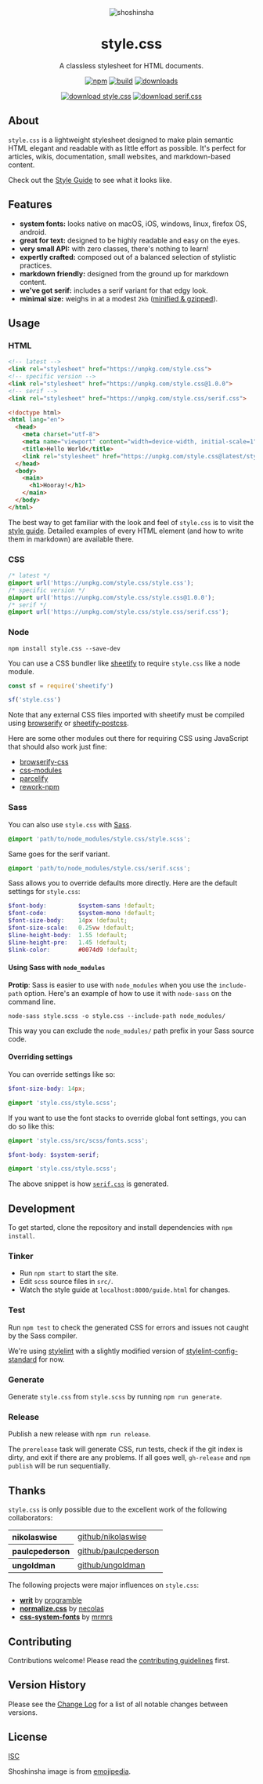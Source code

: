 <div class="hero" align="center">

<img src="./shoshinsha.png" alt="shoshinsha">

# style.css

A classless stylesheet for HTML documents.

[![npm][npm-image]][npm-url]
[![build][build-image]][build-url]
[![downloads][downloads-image]][npm-url]

[npm-image]: https://img.shields.io/npm/v/style.css.svg
[npm-url]: https://www.npmjs.com/package/style.css
[build-image]: https://github.com/ungoldman/style.css/actions/workflows/tests.yml/badge.svg
[build-url]: https://github.com/ungoldman/style.css/actions/workflows/tests.yml
[downloads-image]: https://img.shields.io/npm/dm/style.css.svg

[![download style.css][dl-sans-img]][dl-sans-url]
[![download serif.css][dl-serif-img]][dl-serif-url]

[dl-sans-img]: https://img.shields.io/badge/download-style.css-6495ED.svg?style=for-the-badge
[dl-sans-url]: https://unpkg.com/style.css
[dl-serif-img]: https://img.shields.io/badge/download-serif.css-6495ED.svg?style=for-the-badge
[dl-serif-url]: https://unpkg.com/style.css/serif.css

</div>

## About

`style.css` is a lightweight stylesheet designed to make plain semantic HTML elegant and readable with as little effort as possible. It's perfect for articles, wikis, documentation, small websites, and markdown-based content.

Check out the [Style Guide](https://ungoldman.github.io/style.css/guide.html) to see what it looks like.

## Features

- **system fonts:** looks native on macOS, iOS, windows, linux, firefox OS, android.
- **great for text:** designed to be highly readable and easy on the eyes.
- **very small API:** with zero classes, there's nothing to learn!
- **expertly crafted:** composed out of a balanced selection of stylistic practices.
- **markdown friendly:** designed from the ground up for markdown content.
- **we've got serif:** includes a serif variant for that edgy look.
- **minimal size:** weighs in at a modest `2kb` ([minified & gzipped](https://css-tricks.com/the-difference-between-minification-and-gzipping/)).

## Usage

### HTML

```html
<!-- latest -->
<link rel="stylesheet" href="https://unpkg.com/style.css">
<!-- specific version -->
<link rel="stylesheet" href="https://unpkg.com/style.css@1.0.0">
<!-- serif -->
<link rel="stylesheet" href="https://unpkg.com/style.css/serif.css">
```

```html
<!doctype html>
<html lang="en">
  <head>
    <meta charset="utf-8">
    <meta name="viewport" content="width=device-width, initial-scale=1">
    <title>Hello World</title>
    <link rel="stylesheet" href="https://unpkg.com/style.css@latest/style.css">
  </head>
  <body>
    <main>
      <h1>Hooray!</h1>
    </main>
  </body>
</html>
```

The best way to get familiar with the look and feel of `style.css` is to visit the [style guide](https://ungoldman.github.io/style.css/guide.html). Detailed examples of every HTML element (and how to write them in markdown) are available there.

### CSS

```css
/* latest */
@import url('https://unpkg.com/style.css/style.css');
/* specific version */
@import url('https://unpkg.com/style.css/style.css@1.0.0');
/* serif */
@import url('https://unpkg.com/style.css/style.css/serif.css');
```

### Node

```
npm install style.css --save-dev
```

You can use a CSS bundler like [sheetify](https://github.com/stackcss/sheetify#use-npm-packages) to require `style.css` like a node module.

```js
const sf = require('sheetify')

sf('style.css')
```

Note that any external CSS files imported with sheetify must be compiled using [browserify](https://github.com/substack/node-browserify) or [sheetify-postcss](https://github.com/stackcss/sheetify-postcss).

Here are some other modules out there for requiring CSS using JavaScript that should also work just fine:

- [browserify-css](https://www.npmjs.com/package/browserify-css)
- [css-modules](https://github.com/css-modules/css-modules)
- [parcelify](https://www.npmjs.com/package/parcelify)
- [rework-npm](https://www.npmjs.com/package/rework-npm)

### Sass

You can also use `style.css` with [Sass](http://sass-lang.com/).

```scss
@import 'path/to/node_modules/style.css/style.scss';
```

Same goes for the serif variant.

```scss
@import 'path/to/node_modules/style.css/serif.scss';
```

Sass allows you to override defaults more directly. Here are the default settings for `style.css`:

```scss
$font-body:         $system-sans !default;
$font-code:         $system-mono !default;
$font-size-body:    14px !default;
$font-size-scale:   0.25vw !default;
$line-height-body:  1.55 !default;
$line-height-pre:   1.45 !default;
$link-color:        #0074d9 !default;
```

#### Using Sass with `node_modules`

**Protip**: Sass is easier to use with `node_modules` when you use the `include-path` option. Here's an example of how to use it with `node-sass` on the command line.

```
node-sass style.scss -o style.css --include-path node_modules/
```

This way you can exclude the `node_modules/` path prefix in your Sass source code.

#### Overriding settings

You can override settings like so:

```scss
$font-size-body: 14px;

@import 'style.css/style.scss';
```

If you want to use the font stacks to override global font settings, you can do so like this:

```scss
@import 'style.css/src/scss/fonts.scss';

$font-body: $system-serif;

@import 'style.css/style.scss';
```

The above snippet is how [`serif.css`](serif.css) is generated.

## Development

To get started, clone the repository and install dependencies with `npm install`.

### Tinker

- Run `npm start` to start the site.
- Edit `scss` source files in `src/`.
- Watch the style guide at `localhost:8000/guide.html` for changes.

### Test

Run `npm test` to check the generated CSS for errors and issues not caught by the Sass compiler.

We're using [stylelint](https://github.com/stylelint/stylelint) with a slightly modified version of [stylelint-config-standard](https://github.com/stylelint/stylelint-config-standard) for now.

### Generate

Generate `style.css` from `style.scss` by running `npm run generate`.

### Release

Publish a new release with `npm run release`.

The `prerelease` task will generate CSS, run tests, check if the git index is dirty, and exit if there are any problems. If all goes well, `gh-release` and `npm publish` will be run sequentially.

## Thanks

`style.css` is only possible due to the excellent work of the following collaborators:

<table>
  <tbody>
    <tr><th align="left">nikolaswise</th><td><a href="https://github.com/nikolaswise">github/nikolaswise</a></td></tr>
    <tr><th align="left">paulcpederson</th><td><a href="https://github.com/paulcpederson">github/paulcpederson</a></td></tr>
    <tr><th align="left">ungoldman</th><td><a href="https://github.com/ungoldman">github/ungoldman</a></td></tr>
  </tbody>
</table>

The following projects were major influences on `style.css`:

- **[writ](https://writ.cmcenroe.me)** by [programble](https://github.com/programble)
- **[normalize.css](https://github.com/necolas/normalize.css)** by [necolas](https://github.com/necolas)
- **[css-system-fonts](https://github.com/mrmrs/css-system-fonts/)** by [mrmrs](https://github.com/mrmrs)

## Contributing

Contributions welcome! Please read the [contributing guidelines](CONTRIBUTING.md) first.

## Version History

Please see the [Change Log](CHANGELOG.md) for a list of all notable changes between versions.

## License

[ISC](LICENSE.md)

Shoshinsha image is from [emojipedia](https://emojipedia.org/japanese-symbol-for-beginner/).
